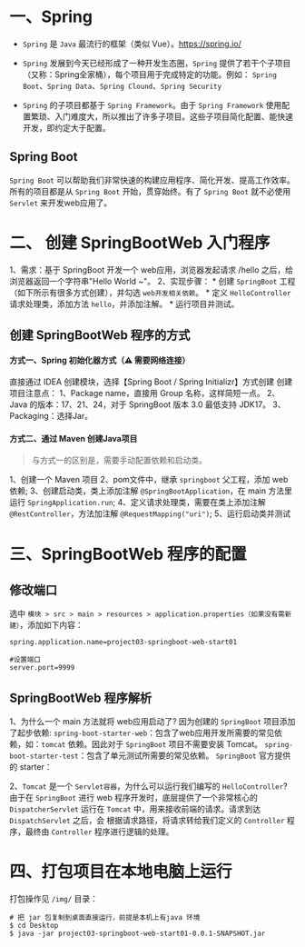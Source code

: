 # 一、Spring

* `Spring` 是 `Java` 最流行的框架（类似 Vue）。<https://spring.io/>

* `Spring` 发展到今天已经形成了一种开发生态圈，`Spring` 提供了若干个子项目（又称：Spring全家桶），每个项目用于完成特定的功能。例如：
	`Spring Boot`、`Spring Data`、`Spring Clound`、`Spring Security`

* `Spring` 的子项目都基于 `Spring Framework`。由于 `Spring Framework` 使用配置繁琐、入门难度大，所以推出了许多子项目。这些子项目简化配置、能快速开发，即约定大于配置。

## Spring Boot
`Spring Boot` 可以帮助我们非常快速的构建应用程序、简化开发、提高工作效率。
所有的项目都是从 `Spring Boot` 开始，贯穿始终。有了 `Spring Boot` 就不必使用 `Servlet` 来开发web应用了。

# 二、 创建 SpringBootWeb 入门程序

1、需求：基于 SpringBoot 开发一个 web应用，浏览器发起请求 /hello 之后，给浏览器返回一个字符串"Hello World ~"。
2、实现步骤：
	* 创建 `SpringBoot` 工程（如下所示有很多方式创建），并勾选 `web开发相关依赖`。
  	* 定义 `HelloController` 请求处理类，添加方法 `hello`，并添加注解。
  	* 运行项目并测试。


## 创建 SpringBootWeb 程序的方式

#### 方式一、Spring 初始化器方式（⚠️ 需要网络连接）
直接通过 IDEA 创建模块，选择【Spring Boot / Spring Initializr】方式创建
创建项目注意点：
	1、Package name，直接用 Group 名称，这样简短一点。
	2、Java 的版本：17、21、24，对于 SpringBoot 版本 3.0 最低支持 JDK17。
	3、Packaging：选择Jar。

#### 方式二、通过 Maven 创建Java项目

> 与方式一的区别是，需要手动配置依赖和启动类。

 1、创建一个 Maven 项目
 2、pom文件中，继承 `springboot` 父工程，添加 web 依赖;
 3、创建启动类，类上添加注解 `@SpringBootApplication`，在 main 方法里运行 `SpringApplication.run`;
 4、定义请求处理类，需要在类上添加注解 `@RestController`，方法加注解 `@RequestMapping("uri")`;
 5、运行启动类并测试


# 三、SpringBootWeb 程序的配置

## 修改端口

选中 `模块 > src > main > resources > application.properties（如果没有需新建）`，添加如下内容：

```properties
spring.application.name=project03-springboot-web-start01

#设置端口
server.port=9999
```

## SpringBootWeb 程序解析

1、为什么一个 main 方法就将 web应用启动了?
因为创建的 `SpringBoot` 项目添加了起步依赖:
	`spring-boot-starter-web`：包含了web应用开发所需要的常见依赖，如：`tomcat` 依赖。因此对于 `SpringBoot` 项目不需要安装 Tomcat。
	`spring-boot-starter-test`：包含了单元测试所需要的常见依赖。
`SpringBoot` 官方提供的 starter：

2、`Tomcat` 是一个 `Servlet容器`，为什么可以运行我们编写的 `HelloController`?
由于在 `SpringBoot` 进行 web 程序开发时，底层提供了一个非常核心的 `DispatcherServlet` 运行在 `Tomcat` 中，用来接收前端的请求。请求到达 `DispatchServlet` 之后，会
根据请求路径，将请求转给我们定义的 `Controller` 程序，最终由 `Controller` 程序进行逻辑的处理。

# 四、打包项目在本地电脑上运行

打包操作见 `/img/` 目录：

```shell
# 把 jar 包复制到桌面直接运行，前提是本机上有java 环境
$ cd Desktop 
$ java -jar project03-springboot-web-start01-0.0.1-SNAPSHOT.jar
```

